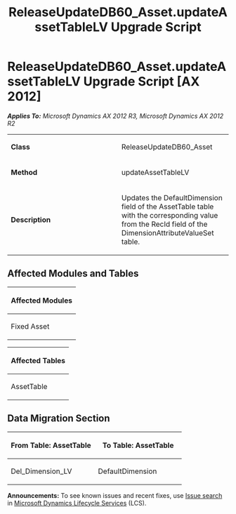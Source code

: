 ﻿---
title: ReleaseUpdateDB60_Asset.updateAssetTableLV Upgrade Script
TOCTitle: ReleaseUpdateDB60_Asset.updateAssetTableLV Upgrade Script
ms:assetid: 92b380f5-9588-d7d6-984a-8d427834f200
ms:mtpsurl: https://msdn.microsoft.com/en-us/library/JJ686101(v=AX.60)
ms:contentKeyID: 49709806
ms.date: 05/18/2015
mtps_version: v=AX.60
---

# ReleaseUpdateDB60\_Asset.updateAssetTableLV Upgrade Script [AX 2012]


_**Applies To:** Microsoft Dynamics AX 2012 R3, Microsoft Dynamics AX 2012 R2_

<table>
<colgroup>
<col style="width: 50%" />
<col style="width: 50%" />
</colgroup>
<tbody>
<tr class="odd">
<td><p><strong>Class</strong></p></td>
<td><p>ReleaseUpdateDB60_Asset</p></td>
</tr>
<tr class="even">
<td><p><strong>Method</strong></p></td>
<td><p>updateAssetTableLV</p></td>
</tr>
<tr class="odd">
<td><p><strong>Description</strong></p></td>
<td><p>Updates the DefaultDimension field of the AssetTable table with the corresponding value from the RecId field of the DimensionAttributeValueSet table.</p></td>
</tr>
</tbody>
</table>


## Affected Modules and Tables

<table>
<colgroup>
<col style="width: 100%" />
</colgroup>
<thead>
<tr class="header">
<th><p>Affected Modules</p></th>
</tr>
</thead>
<tbody>
<tr class="odd">
<td><p>Fixed Asset</p></td>
</tr>
</tbody>
</table>


<table>
<colgroup>
<col style="width: 100%" />
</colgroup>
<thead>
<tr class="header">
<th><p>Affected Tables</p></th>
</tr>
</thead>
<tbody>
<tr class="odd">
<td><p>AssetTable</p></td>
</tr>
</tbody>
</table>


## Data Migration Section

<table>
<colgroup>
<col style="width: 50%" />
<col style="width: 50%" />
</colgroup>
<thead>
<tr class="header">
<th><p>From Table: AssetTable</p></th>
<th><p>To Table: AssetTable</p></th>
</tr>
</thead>
<tbody>
<tr class="odd">
<td><p>Del_Dimension_LV</p></td>
<td><p>DefaultDimension</p></td>
</tr>
</tbody>
</table>

  
**Announcements:** To see known issues and recent fixes, use [Issue search](http://go.microsoft.com/fwlink/?linkid=389258) in [Microsoft Dynamics Lifecycle Services](http://go.microsoft.com/fwlink/?linkid=306505) (LCS).

